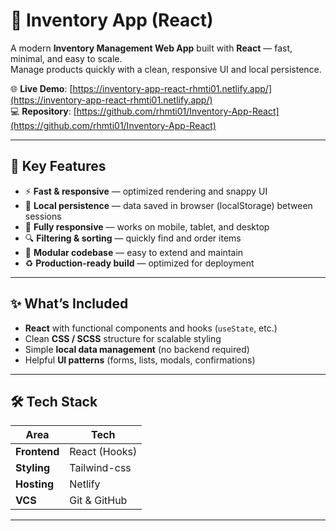 # 🧾 Inventory App (React)

A modern **Inventory Management Web App** built with **React** — fast, minimal, and easy to scale.  
Manage products quickly with a clean, responsive UI and local persistence.

🌐 **Live Demo**: [https://inventory-app-react-rhmti01.netlify.app/](https://inventory-app-react-rhmti01.netlify.app/)  
💻 **Repository**: [https://github.com/rhmti01/Inventory-App-React](https://github.com/rhmti01/Inventory-App-React)

---

## 🚀 Key Features

- ⚡ **Fast & responsive** — optimized rendering and snappy UI  
- 💾 **Local persistence** — data saved in browser (localStorage) between sessions  
- 📱 **Fully responsive** — works on mobile, tablet, and desktop  
- 🔍 **Filtering & sorting** — quickly find and order items  
- 🧩 **Modular codebase** — easy to extend and maintain  
- ♻️ **Production-ready build** — optimized for deployment  

---

## ✨ What’s Included

- **React** with functional components and hooks (`useState`, etc.)  
- Clean **CSS / SCSS** structure for scalable styling  
- Simple **local data management** (no backend required)  
- Helpful **UI patterns** (forms, lists, modals, confirmations)  

---

## 🛠️ Tech Stack

| Area       | Tech               |
|------------|--------------------|
| **Frontend** | React (Hooks)      |
| **Styling**  | Tailwind-css       |
| **Hosting**  | Netlify            |
| **VCS**      | Git & GitHub       |

---
